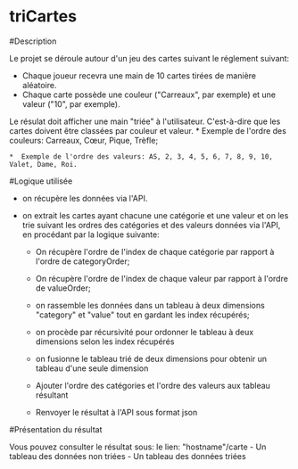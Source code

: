 # triCartes

#Description

Le projet se déroule autour d'un jeu des cartes suivant le réglement suivant:
- Chaque joueur recevra une main de 10 cartes tirées de manière aléatoire.
- Chaque carte possède une couleur ("Carreaux", par exemple) et une valeur ("10", par exemple).

Le résulat doit afficher une main "triée" à l'utilisateur. C'est-à-dire que les cartes doivent être classées par couleur et valeur.
 	*  Exemple de l'ordre des couleurs: Carreaux, Cœur, Pique, Trèfle;
 
	*  Exemple de l'ordre des valeurs: AS, 2, 3, 4, 5, 6, 7, 8, 9, 10, Valet, Dame, Roi.

#Logique utilisée

- on récupère les données via l'API.
- on extrait les cartes ayant chacune une catégorie et une valeur et on les trie suivant les ordres des catégories et des valeurs données via l'API, en procédant par la logique suivante:

	* On récupère l'ordre de l'index de chaque catégorie par rapport à l'ordre de categoryOrder;
	* On récupère l'ordre de l'index de chaque valeur par rapport à l'ordre de valueOrder;

	* on rassemble les données dans un tableau à deux dimensions "category" et "value" tout en gardant les index récupérés;
	* on procède par récursivité pour ordonner le tableau à deux dimensions selon les index récupérés
	* on fusionne le tableau trié de deux dimensions pour obtenir un tableau d'une seule dimension
	* Ajouter l'ordre des catégories et l'ordre des valeurs aux tableau résultant 
	* Renvoyer le résultat à l'API sous format json

#Présentation du résultat

Vous pouvez consulter le résultat sous: le lien: "hostname"/carte
	- Un tableau des données non triées
	- Un tableau des données triées 

